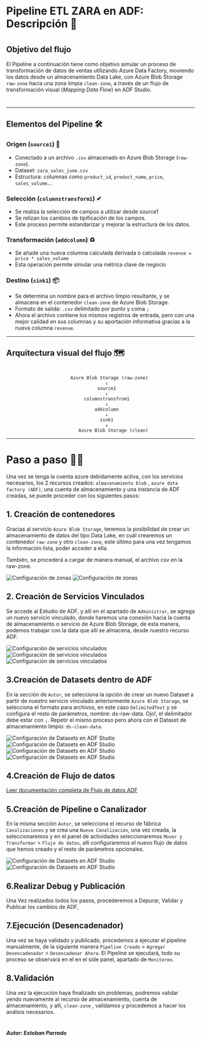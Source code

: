 # Pipeline ETL ZARA en ADF: Descripción 🔁
#
#
## Objetivo del flujo

El Pipeline a continuación tiene como objetivo simular un proceso de transformación de datos de ventas utilizando Azure Data Factory, moviendo los datos desde un almacenamiento Data Lake, con Azure Blob Storage `raw-zone` hacia una zona limpia `clean-zone`, a través de un flujo de transformación visual (*Mapping Data Flow*) en ADF Studio.
#
---

## Elementos del Pipeline 🛠

### Origen (`source1`) 📂
- Conectado a un archivo `.csv` almacenado en Azure Blob Storage (`raw-zone`).
- Dataset: `zara_sales_june.csv`
- Estructura: columnas como `product_id`, `product_name`, `price`, `sales_volume`...

### Selección (`columnstransform1`) ✔
- Se realiza la selección de campos a utilizar desde source1
- Se relizan los cambios de tipificación de los campos.
- Este proceso permite estandarizar y mejorar la estructura de los datos.

### Transformación (`addcolumn`) ♻
- Se añade una nueva columna calculada derivada o calculada
 ```revenue = price * sales_volume```
- Esta operación permite simular una métrica clave de negocio

### Destino (`sink1`) 📦
- Se determina un nombre para el archivo limpio resultante, y se almacena en el         contenedor `clean-zone` de Azure Blob Storage.
- Formato de salida: `.csv` delimitado por punto y coma `;`
- Ahora el archivo contiene los mismos registros de entrada, pero con una mejor calidad en sus columnas y su aportación informativa gracias a la nueva columna `revenue`.

---

## Arquitectura visual del flujo 🗺
#

```plaintext
                        Azure Blob Storage (raw-zone)
                                     ↓
                                  source1
                                     ↓
                             columnstransfrom1
                                     ↓
                                 addcolumn
                                     ↓
                                   sink1
                                     ↓
                           Azure Blob Storage (clean)
```
---
# Paso a paso 🧗‍♂️
Una vez se tenga la cuenta azure debidamente activa, con los servicios necesarios, los 2 recursos creados: `almacenamiento blob` , `azure data factory (ADF)`, una cuenta de almacenamiento y una instancia de ADF creadas, se puede proceder con los siguientes pasos:

## 1. Creación de contenedores

Gracias al servicio `Azure Blob Storage`, tenemos la posibilidad de crear un almacenamiento de datos del tipo Data Lake, en cuál crearemos un contenedor `raw-zone` y otro `clean-zone`, este último para una vez tengamos la información lista, poder acceder a ella.

También, se procederá a cargar de manera manual, el archivo csv en la raw-zone.

![Configuración de zonas]()
![Configuración de zonas]()

## 2. Creación de Servicios Vinculados

Se accede al Estudio de ADF, y allí en el apartado de `Administrar`, se agrega un nuevo servicio vinculado, donde haremos una conexión hacia la cuenta de almacenamiento o servicio de Azure Blob Storage, de esta manera, podemos trabajar con la data que allí se almacena, desde nuestro recurso ADF.

![Configuración de servicios vinculados]()
![Configuración de servicios vinculados]()
![Configuración de servicios vinculados]()

## 3.Creación de Datasets dentro de ADF

En la sección de `Autor`, se selecciona la opción de crear un nuevo Dataset a partir de nuestro servicio vinculado anteriormente `Azure Blob Storage`, se selecciona el formato para archivos, en este caso `DelimitedText` y se configura el resto de parámetros, nombre: ds-raw-data. Ojo!, el delimitador debe estar con `;`. Repetir el mismo proceso pero ahora con el Dataset de almacenamiento limpio: `ds-clean-data`.

![Configuración de Datasets en ADF Studio]()
![Configuración de Datasets en ADF Studio]()
![Configuración de Datasets en ADF Studio]()
![Configuración de Datasets en ADF Studio]()

## 4.Creación de Flujo de datos

[Leer documentación completa de Flujo de datos ADF](ruta/al/otro/archivo.md)

## 5.Creación de Pipeline o Canalizador

En la misma sección `Autor`, se selecciona el recurso de fábrica `Canalizaciones` y se crea una `Nueva Canalización`, una vez creada, la seleccionaremos y en el panel de actividades seleccionaremos `Mover y Transformar` > `Flujo de datos`, allí configuraremos el nuevo flujo de datos que hemos creado y el resto de parámetros opcionales.

![Configuración de Datasets en ADF Studio]()
![Configuración de Datasets en ADF Studio]()




## 6.Realizar Debug y Publicación

Una Vez realizados todos los pasos, procederemos a Depurar, Validar y Publicar los cambios de ADF, 

## 7.Ejecución (Desencadenador)
Una vez se haya validado y publicado, procedemos a ejecutar el pipeline manualmente, de la siguiente manera `Pipeline Creado` > `Agregar Desencadenador` > `Desencadenar Ahora`. El Pipeline se ejecutará, todo su proceso se observará en el en el side panel, apartado de `Monitoreo`. 



## 8.Validación 

Una vez la ejecución haya finalizado sin problemas, podremos validar yendo nuevamente al recurso de almacenamiento, cuenta de almacenamiento, y allí, `clean-zone` , validamos y procedemos a hacer los análisis necesarios. 

#
#
#### _Autor: Esteban Parrado_
